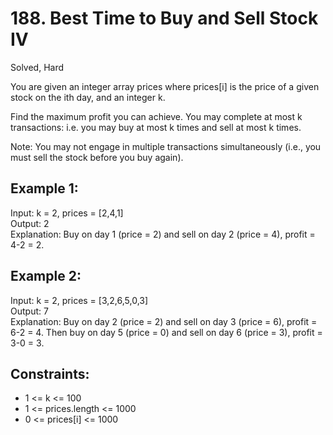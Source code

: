 # 188. Best Time to Buy and Sell Stock IV
Solved, Hard  

You are given an integer array prices where prices[i] is the price of a given stock on the ith day, and an integer k.  

Find the maximum profit you can achieve. You may complete at most k transactions: i.e. you may buy at most k times and sell at most k times.  

Note: You may not engage in multiple transactions simultaneously (i.e., you must sell the stock before you buy again).  

 

Example 1:
---
Input: k = 2, prices = [2,4,1]  
Output: 2    
Explanation: Buy on day 1 (price = 2) and sell on day 2 (price = 4), profit = 4-2 = 2.  

Example 2:
---
Input: k = 2, prices = [3,2,6,5,0,3]  
Output: 7  
Explanation: Buy on day 2 (price = 2) and sell on day 3 (price = 6), profit = 6-2 = 4. Then buy on day 5 (price = 0) and sell on day 6 (price = 3), profit = 3-0 = 3.  
 

Constraints:
---
- 1 <= k <= 100
- 1 <= prices.length <= 1000
- 0 <= prices[i] <= 1000
